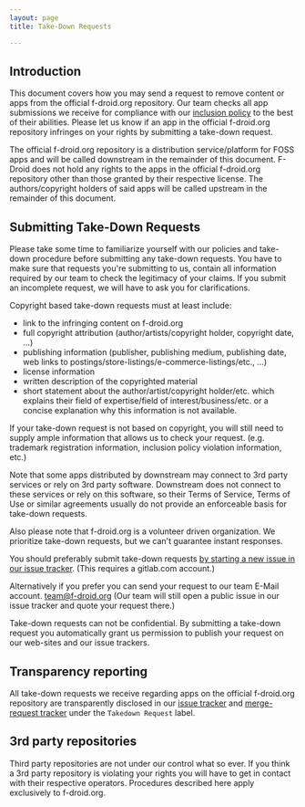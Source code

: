 ```yaml
---
layout: page
title: Take-Down Requests

---
```


<!--
  this is very loosely inspired by:
    * https://docs.github.com/en/github/site-policy/submitting-content-removal-requests
-->

## Introduction

This document covers how you may send a request to remove content or apps from
the official f-droid.org repository.  Our team checks all app submissions we
receive for compliance with our [inclusion policy](../Inclusion_Policy) to the
best of their abilities.  Please let us know if an app in the official f-droid.org
repository infringes on your rights by submitting a take-down request.

The official f-droid.org repository is a distribution service/platform for FOSS
apps and will be called downstream in the remainder of this document.  F-Droid
does not hold any rights to the apps in the official f-droid.org repository other
than those granted by their respective license.  The authors/copyright holders of
said apps will be called upstream in the remainder of this document.

## Submitting Take-Down Requests

Please take some time to familiarize yourself with our policies and take-down
procedure before submitting any take-down requests.  You have to make sure that
requests you're submitting to us, contain all information required by our team
to check the legitimacy of your claims.  If you submit an incomplete request,
we will have to ask you for clarifications.

Copyright based take-down requests must at least include:
- link to the infringing content on f-droid.org
- full copyright attribution (author/artists/copyright holder, copyright date, ...)
- publishing information (publisher, publishing medium, publishing date, web
  links to postings/store-listings/e-commerce-listings/etc., ...)
- license information
- written description of the copyrighted material
- short statement about the author/artist/copyright holder/etc. which
  explains their field of expertise/field of interest/business/etc.
or a concise explanation why this information is not available.

If your take-down request is not based on copyright, you will still need to supply
ample information that allows us to check your request. (e.g. trademark
registration information, inclusion policy violation information, etc.)

Note that some apps distributed by downstream may connect to 3rd party services
or rely on 3rd party software.  Downstream does not connect to these services or
rely on this software, so their Terms of Service, Terms of Use or similar
agreements usually do not provide an enforceable basis for take-down requests.

Also please note that f-droid.org is a volunteer driven organization.  We
prioritize take-down requests, but we can't guarantee instant responses.

You should preferably submit take-down requests [by starting a new issue in
our issue tracker](https://gitlab.com/fdroid/fdroiddata/-/issues/new).  (This
requires a gitlab.com account.)

Alternatively if you prefer you can send your request to our team E-Mail
account.  [team@f-droid.org](mailto:team@f-droid.org) (Our team will still open
a public issue in our issue tracker and quote your request there.)

Take-down requests can not be confidential.  By submitting a take-down request
you automatically grant us permission to publish your request on our web-sites
and our issue trackers.

## Transparency reporting

All take-down requests we receive regarding apps on the official f-droid.org
repository are transparently disclosed in our [issue
tracker](https://gitlab.com/fdroid/fdroiddata/-/issues?scope=all&state=all&label_name[]=Takedown%20Request)
and [merge-request
tracker](https://gitlab.com/fdroid/fdroiddata/-/merge_requests?scope=all&state=all&label_name[]=Takedown%20Request)
under the `Takedown Request` label.

## 3rd party repositories

Third party repositories are not under our control what so ever. If you think a
3rd party repository is violating your rights you will have to get in contact
with their respective operators. Procedures described here apply exclusively to
f-droid.org.
